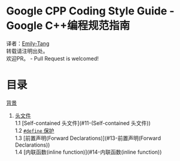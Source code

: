 # Google CPP Coding Style Guide - Google C++编程规范指南
译者：[Emily-Tang](https://github.com/Emilylulu)<br>
转载请注明出处。<br>
欢迎PR。 - Pull Request is welcomed!<br>
# 目录
[背景](#1-背景)<br>
1. [头文件](#1-头文件)<br>
1.1 [Self-contained 头文件](#11-(Self-contained 头文件))<br>
1.2 [``#define`` 保护](#12)<br>
1.3 [前置声明(Forward Declarations)](#13-前置声明(Forward Declarations))<br>
1.4 [内联函数(inline function)](#14-内联函数(inline function))<br>

